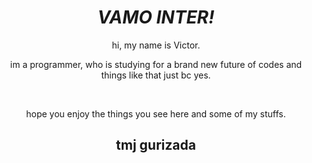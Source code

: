 <div align="center">
<h1 style="color=red"><b><em>VAMO INTER!</em></b></h1>
<p>hi, my name is Victor.</p>
<p>im a programmer, who is studying for a brand new future of codes and things like that just bc yes.</p>
<br>
<p></p>hope you enjoy the things you see here and some of my stuffs.</p> 
</div>
<h2 align="center">tmj gurizada</h2>

